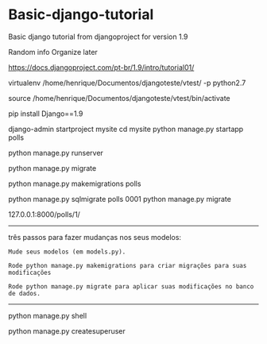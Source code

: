 # Basic-django-tutorial
Basic django tutorial from djangoproject for  version 1.9


Random info Organize later

https://docs.djangoproject.com/pt-br/1.9/intro/tutorial01/

virtualenv /home/henrique/Documentos/djangoteste/vtest/ -p python2.7

source /home/henrique/Documentos/djangoteste/vtest/bin/activate

pip install Django==1.9


django-admin startproject mysite
cd  mysite
python manage.py startapp polls

python manage.py runserver


 python manage.py migrate

python manage.py makemigrations polls

 python manage.py sqlmigrate polls 0001
python manage.py migrate


127.0.0.1:8000/polls/1/

*********************************************************************************************
 três passos para fazer mudanças nos seus modelos:

    Mude seus modelos (em models.py).

    Rode python manage.py makemigrations para criar migrações para suas modificações

    Rode python manage.py migrate para aplicar suas modificações no banco de dados.

*********************************************************************************************
 python manage.py shell

python manage.py createsuperuser

